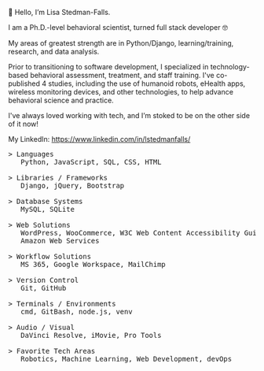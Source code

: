 <p>👋 Hello, I’m Lisa Stedman-Falls.</p>
<p> I am a Ph.D.-level behavioral scientist, turned full stack developer 🤓</p>

<p>My areas of greatest strength are in Python/Django, learning/training, research, and data analysis.</p>
<p> Prior to transitioning to software development, I specialized in technology-based behavioral assessment, treatment, and staff training. I've co-published 4 studies, including the use of humanoid robots, eHealth apps, wireless monitoring devices, and other technologies, to help advance behavioral science and practice.</p>

<p>I've always loved working with tech, and I’m stoked to be on the other side of it now!</p>

My LinkedIn: https://www.linkedin.com/in/lstedmanfalls/

<pre>
> Languages
   Python, JavaScript, SQL, CSS, HTML

> Libraries / Frameworks
   Django, jQuery, Bootstrap
    
> Database Systems
   MySQL, SQLite
    
> Web Solutions
   WordPress, WooCommerce, W3C Web Content Accessibility Guidelines (WCAG), Learning Management Systems (LMS), 
   Amazon Web Services

> Workflow Solutions
   MS 365, Google Workspace, MailChimp
    
> Version Control
   Git, GitHub

> Terminals / Environments
   cmd, GitBash, node.js, venv

> Audio / Visual
   DaVinci Resolve, iMovie, Pro Tools

> Favorite Tech Areas
   Robotics, Machine Learning, Web Development, devOps
</pre>
